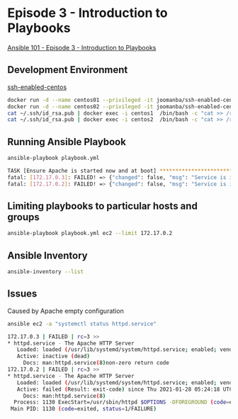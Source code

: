 # Episode 3 - Introduction to Playbooks

[Ansible 101 - Episode 3 - Introduction to Playbooks](https://www.youtube.com/watch?v=WNmKjtWtqIc&t=0s)

## Development Environment

[ssh-enabled-centos](https://github.com/joomanba/ssh-enabled-docker/tree/master/centos)

```bash
docker run -d --name centos01 --privileged -it joomanba/ssh-enabled-centos
docker run -d --name centos02 --privileged -it joomanba/ssh-enabled-centos
cat ~/.ssh/id_rsa.pub | docker exec -i centos1  /bin/bash -c "cat >> /root/.ssh/authorized_keys"
cat ~/.ssh/id_rsa.pub | docker exec -i centos2  /bin/bash -c "cat >> /root/.ssh/authorized_keys"
```

## Running Ansible Playbook

```bash
ansible-playbook playbook.yml

TASK [Ensure Apache is started now and at boot] **********************************************************************************************************************
fatal: [172.17.0.3]: FAILED! => {"changed": false, "msg": "Service is in unknown state", "status": {}}
fatal: [172.17.0.2]: FAILED! => {"changed": false, "msg": "Service is in unknown state", "status": {}}


```

## Limiting playbooks to particular hosts and groups

```bash
ansible-playbook playbook.yml ec2 --limit 172.17.0.2
```

## Ansible Inventory

```bash
ansible-inventory --list
```

## Issues

Caused by Apache empty configuration

```bash
ansible ec2 -a "systemctl status httpd.service"

172.17.0.3 | FAILED | rc=3 >>
* httpd.service - The Apache HTTP Server
   Loaded: loaded (/usr/lib/systemd/system/httpd.service; enabled; vendor preset: disabled)
   Active: inactive (dead)
     Docs: man:httpd.service(8)non-zero return code
172.17.0.2 | FAILED | rc=3 >>
* httpd.service - The Apache HTTP Server
   Loaded: loaded (/usr/lib/systemd/system/httpd.service; enabled; vendor preset: disabled)
   Active: failed (Result: exit-code) since Thu 2021-01-28 05:24:18 UTC; 1h 19min ago
     Docs: man:httpd.service(8)
  Process: 1130 ExecStart=/usr/sbin/httpd $OPTIONS -DFOREGROUND (code=exited, status=1/FAILURE)
 Main PID: 1130 (code=exited, status=1/FAILURE)


```
